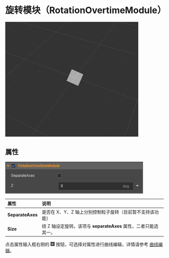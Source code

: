 # 旋转模块（RotationOvertimeModule）

![rotation_module](module/rotate_overtime.gif)

## 属性

![rotation_module](module/rotation_module.png)

| 属性 | 说明 |
| :--- | :--- |
| **SeparateAxes** | 是否在 X、Y、Z 轴上分别控制粒子旋转（目前暂不支持该功能） |
| **Size** | 绕 Z 轴设定旋转。该项与 **separateAxes** 属性，二者只能选其一。 |

点击属性输入框右侧的 ![menu button](main-module/menu-button.png) 按钮，可选择对属性进行曲线编辑，详情请参考 [曲线编辑](./editor/curve-editor.md)。
